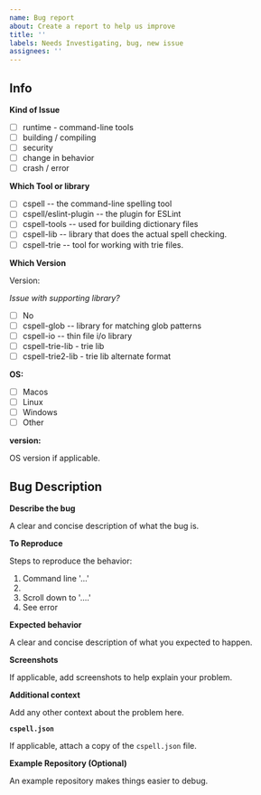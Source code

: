 ```yaml
---
name: Bug report
about: Create a report to help us improve
title: ''
labels: Needs Investigating, bug, new issue
assignees: ''
---
```


## Info

**Kind of Issue**

- [ ] runtime - command-line tools
- [ ] building / compiling
- [ ] security
- [ ] change in behavior
- [ ] crash / error

**Which Tool or library**

- [ ] cspell -- the command-line spelling tool
- [ ] cspell/eslint-plugin -- the plugin for ESLint
- [ ] cspell-tools -- used for building dictionary files
- [ ] cspell-lib -- library that does the actual spell checking.
- [ ] cspell-trie -- tool for working with trie files.

**Which Version**

Version:

_Issue with supporting library?_

- [ ] No
- [ ] cspell-glob -- library for matching glob patterns
- [ ] cspell-io -- thin file i/o library
- [ ] cspell-trie-lib - trie lib
- [ ] cspell-trie2-lib - trie lib alternate format

**OS:**

- [ ] Macos
- [ ] Linux
- [ ] Windows
- [ ] Other

**version:**

OS version if applicable.

## Bug Description

**Describe the bug**

A clear and concise description of what the bug is.

**To Reproduce**

Steps to reproduce the behavior:

1. Command line '...'
2.
3. Scroll down to '....'
4. See error

**Expected behavior**

A clear and concise description of what you expected to happen.

**Screenshots**

If applicable, add screenshots to help explain your problem.

**Additional context**

Add any other context about the problem here.

**`cspell.json`**

If applicable, attach a copy of the `cspell.json` file.

**Example Repository (Optional)**

An example repository makes things easier to debug.
